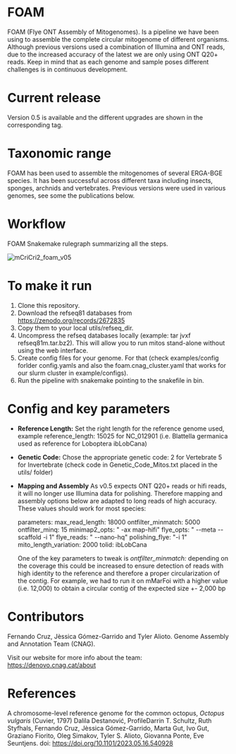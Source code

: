 # FOAM
FOAM (Flye ONT Assembly of Mitogenomes). Is a pipeline we have been using to assemble the complete circular mitogenome of different organisms. Although previous versions used a combination of Illumina and ONT reads, due to the increased accuracy of the latest we are only using ONT Q20+ reads. Keep in mind that as each genome and sample poses different challenges is in continuous development.

# Current release
Version 0.5 is available and the different upgrades are shown in the corresponding tag.

# Taxonomic range 
FOAM has been used to assemble the mitogenomes of several ERGA-BGE species. It has been successful across different taxa including insects, sponges, archnids and vertebrates. Previous versions were used in various genomes, see some the publications below.

# Workflow
FOAM Snakemake rulegraph summarizing all the steps.

![mCriCri2_foam_v05](https://github.com/user-attachments/assets/bab92e6a-a36b-4f98-a62d-25882be2a4fe)

# To make it run
1. Clone this repository.
2. Download the refseq81 databases from https://zenodo.org/records/2672835
3. Copy them to your local utils/refseq_dir.
4. Uncompress the refseq databases locally  (example:  tar jvxf refseq81m.tar.bz2). This will allow you to run mitos stand-alone without using the web interface.
5. Create config files for your genome. For that (check examples/config forlder config.yamls and also the foam.cnag_cluster.yaml that works for our slurm cluster in example/configs).
6. Run the pipeline with snakemake pointing to the snakefile in bin.

# Config and key parameters

  - **Reference Length:** Set the right length for the reference genome used, example reference_length: 15025 for NC_012901 (i.e. Blattella germanica used as reference for Loboptera ibLobCana)

  - **Genetic Code:** Chose the appropriate genetic code: 2 for Vertebrate 5 for Invertebrate (check code in Genetic_Code_Mitos.txt placed in the utils/ folder)
  - **Mapping and Assembly** As v0.5 expects ONT Q20+ reads or hifi reads, it will no longer use Illumina data for polishing. Therefore mapping and assembly options below are adapted to long reads of high accuracy. These values should work for most species:

	parameters:
		max_read_length: 18000
		ontfilter_minmatch: 5000
		ontfilter_minq: 15
		minimap2_opts: " -ax map-hifi"
		flye_opts: " --meta --scaffold -i 1"
		flye_reads: " --nano-hq"
		polishing_flye: "-i 1"
                mito_length_variation: 2000
                tolid: ibLobCana

     One of the key parameters to tweak is _ontfilter_minmatch:_ depending on the coverage this could be increased to ensure detection of reads with high identity to the reference and therefore a proper circularization of the contig. For example, we had to run it on mMarFoi with a higher value (i.e. 12,000) to obtain a circular contig of the expected size +- 2,000 bp

# Contributors
Fernando Cruz, Jèssica Gómez-Garrido and Tyler Alioto. Genome Assembly and Annotation Team (CNAG).

Visit our website for more info about the team: https://denovo.cnag.cat/about

# References
A chromosome-level reference genome for the common octopus, _Octopus vulgaris_ (Cuvier, 1797)
Dalila Destanović, ProfileDarrin T. Schultz, Ruth Styfhals, Fernando Cruz, Jèssica Gómez-Garrido, Marta Gut, Ivo Gut, Graziano Fiorito, Oleg Simakov, Tyler S. Alioto, Giovanna Ponte, Eve Seuntjens.
doi: https://doi.org/10.1101/2023.05.16.540928 

